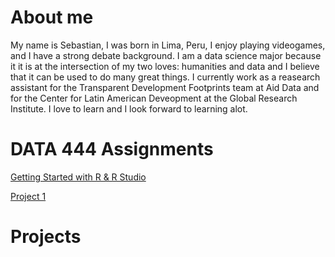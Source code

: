 # About me
My name is Sebastian, I was born in Lima, Peru, I enjoy playing videogames, and I have a strong debate background. I am a data science major because it it is at the intersection of my two loves: humanities and data and I believe that it can be used to do many great things. I currently work as a reasearch assistant for the Transparent Development Footprints team at Aid Data and for the Center for Latin American Deveopment at the Global Research Institute. I love to learn and I look forward to learning alot.

# DATA 444 Assignments

[Getting Started with R & R Studio](8-21_Getting_Started_with_R_&_R_Studio.md)

[Project 1](Project_1.md)

# Projects
